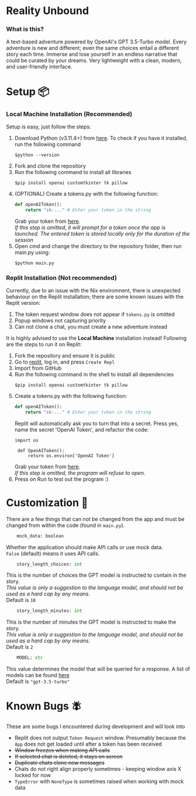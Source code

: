 # Reality Unbound
### What is this?
A text-based adventure powered by OpenAI's GPT 3.5-Turbo model. Every adventure is new and different; even the same choices entail a different story each time. Immerse and lose yourself in an endless narrative that could be curated by your dreams. Very lightweight with a clean, modern, and user-friendly interface.

# Setup 📦
### Local Machine Installation (Recommended)
Setup is easy, just follow the steps:
1. Download Python (v3.11.4+) from [here](https://www.python.org/downloads/). To check if you have it installed, run the following command
    ```
    $python --version
    ```
3. Fork and clone the repository
4. Run the following command to install all libraries
    ```
    $pip install openai customtkinter tk pillow
    ```
5. (OPTIONAL) Create a tokens.py with the following function:
    ```python
    def openAIToken():
        return "sk-..." # Enter your token in the string
    ```
    Grab your token from [here](https://platform.openai.com/account/api-keys).\
    *If this step is omitted, it will prompt for a token once the app is launched. The entered token is stored locally only for the duration of the session*
7. Open cmd and change the directory to the repository folder, then run main.py using:
    ```
    $python main.py
    ```

### Replit Installation (Not recommended)
Currently, due to an issue with the Nix environment, there is unexpected behaviour on the Replit installation; there are some known issues with the Replit version:

1. The token request window does not appear if `tokens.py` is omitted
2. Popup windows not capturing priority
3. Can not clone a chat, you must create a new adventure instead

It is highly advised to use the **Local Machine** installation instead! Following are the steps to run it on Replit:
1. Fork the repository and ensure it is public
2. Go to [replit](https://www.replit.com/), log in, and press `Create Repl`
3. Import from GitHub
4. Run the following command in the shell to install all dependencies
    ```
    $pip install openai customtkinter tk pillow
    ```
5. Create a tokens.py with the following function:
    ```python
    def openAIToken():
        return "sk-..." # Enter your token in the string
    ```
    Replit will automatically ask you to turn that into a secret. Press yes, name the secret 'OpenAI Token', and refactor the code:
   ```
   import os

    def OpenAIToken():
    	return os.environ['OpenAI Token']
   ```
   Grab your token from [here](https://platform.openai.com/account/api-keys).\
    *If this step is omitted, the program will refuse to open.*
7. Press on Run to test out the program :)

# Customization 🎨
There are a few things that can not be changed from the app and must be changed from within the code (found in `main.py`).
```py
    mock_data: boolean
```
Whether the application should make API calls or use mock data.\
`False` (default) means it uses API calls.

```py
    story_length_choices: int
```
This is the number of choices the GPT model is instructed to contain in the story.\
*This value is only a suggestion to the language model, and should not be used as a hard cap by any means.*\
Default is `10`

```py
    story_length_minutes: int
```
This is the number of minutes the GPT model is instructed to make the story.\
*This value is only a suggestion to the language model, and should not be used as a hard cap by any means.*\
Default is `2`

```py
    MODEL: str
```
This value determines the model that will be queried for a response. A list of models can be found [here](https://platform.openai.com/docs/models/overview/)\
Default is `"gpt-3.5-turbo"`

# Known Bugs 🪰
These are some bugs I encountered during development and will look into
- Replit does not output `Token Request` window. Presumably because the `App` does not get loaded until after a token has been received
- ~~Window freezes when making API calls~~
- ~~If selected chat is deleted, it stays on screen~~
- ~~Duplicate chats clone new messages~~
- Chats do not right align properly sometimes - keeping window axis X locked for now
- `TypeError` with `NoneType` is sometimes raised when working with mock data
